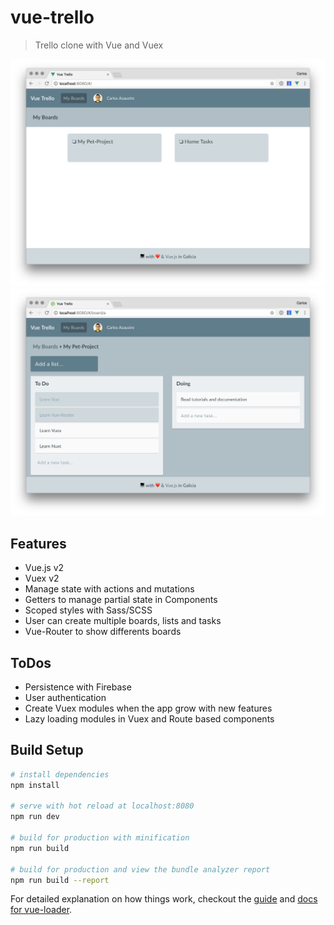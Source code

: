 # vue-trello

> Trello clone with Vue and Vuex

![Home View](./screenshot_a.png)
![Board View](./screenshot_b.png)

## Features
* Vue.js v2
* Vuex v2
* Manage state with actions and mutations
* Getters to manage partial state in Components
* Scoped styles with Sass/SCSS
* User can create multiple boards, lists and tasks
* Vue-Router to show differents boards

## ToDos
* Persistence with Firebase
* User authentication
* Create Vuex modules when the app grow with new features
* Lazy loading modules in Vuex and Route based components

## Build Setup

``` bash
# install dependencies
npm install

# serve with hot reload at localhost:8080
npm run dev

# build for production with minification
npm run build

# build for production and view the bundle analyzer report
npm run build --report
```

For detailed explanation on how things work, checkout the [guide](http://vuejs-templates.github.io/webpack/) and [docs for vue-loader](http://vuejs.github.io/vue-loader).
